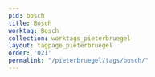 ```yaml
---
pid: bosch
title: Bosch
worktag: Bosch
collection: worktags_pieterbruegel
layout: tagpage_pieterbruegel
order: '021'
permalink: "/pieterbruegel/tags/bosch/"
---
```

